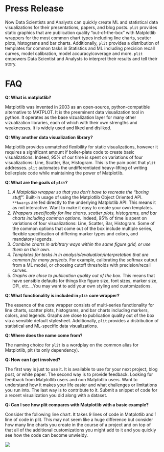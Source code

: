 # Press Release

Now Data Scientists and Analysts can quickly create ML and statistical data
visualizations for their presentations, papers, and blog posts. `plit` provides
static graphics that are publication quality “out-of-the-box” with Matplotlib
wrappers for the most common chart types including line charts, scatter plots,
histograms and bar charts. Additionally, `plit` provides a distribution of
templates for common tasks in Statistics and ML including precision recall
curves, model calibration, model accuracy/coverage and more. `plit` empowers Data
Scientist and Analysts to interpret their results and tell their story.

# FAQ

**Q: What is matplotlib?**

Matplotlib was invented in 2003 as an open-source, python-compatible
alternative to MATPLOT. It is the preeminent data visualization tool in python.
It operates as the base vizualization layer for many other vizualization
libraries, each of which with their own strengths and weaknesses. It is widely
used and liked and disliked.

**Q: Why another data visualization library?**

Matplotlib provides unmatched flexibility for static visualizations, however it
requires a significant amount if boiler-plate code to create basic
visualizations. Indeed, 95% of our time is spent on variations of four
visualizations: Line, Scatter, Bar, Histogram. This is the pain point that `plit`
addresses. `plit` automates the undifferentiated heavy-lifting of writing
boilerplate code while maintaining the power of Matplotlib. 

**Q: What are the goals of `plit`?**

1. *A Matplotlib wrapper so that you don’t have to recreate the “boring
stuff”.* Built-in usage of using the Matplotlib Object Oriented API. `**kwargs`
are fed directly to the underlying Matplotlib API. This means it as not
interactive. Want to make it easy to create your own templates.
2. *Wrappers specifically for line charts, scatter plots, histograms, and bar charts
including common options.* Indeed, 95% of time is spent on variations of
four visualizations: Line, Scatter, Bar, Histogram. Some of the common options
that come out of the box include multiple series, flexible specification of
differing marker types and colors, and mandatory legends. 
3. *Combine charts in arbitrary ways within the same figure grid, or use them on their own.*
4. *Templates for tasks in in analysis/evaluation/interpretation that are common for 
many projects.* For example, calibrating the softmax output from a ML model, or
choosing cutoff thresholds with precision/recall curves. 
5. *Graphs are close to publication quality out of the box.* This means that
   have sensible defaults for things like figure size, font sizes, marker size,
DPI, etc....You may want to add your own styling and customizations.

**Q: What functionality is included in `plit` core wrapper?**

The essence of the core wrapper consists of multi-series functionality for line
charts, scatter plots, histograms, and bar charts including markers, colors,
and legends. Graphs are close to publication quality out of the box via a
sensible default stylesheet. Additionally, `plit` provides a distribution of
statistical and ML-specific data visualizations.

**Q: Where does the name come from?**

The naming choice for `plit` is a wordplay on the common alias for Matplotlib,
plt (its only dependency).

**Q: How can I get involved?**

The first way is just to use it. It is available to use for your next project,
blog post, or white paper. The second way is to provide feedback. Looking for
feedback from Matplotlib users and non Matplotlib users. Want to understand how
it makes your life easier and what challenges or limitations you run into. The
last way is to contribute to it. Submit a snippet of code for a recent
visualization you did along with a dataset.

**Q: Can I see how plit compares with Matplotlib with a basic example?**

Consider the following line chart. It takes 9 lines of code in Matplotlib and 1
line of code in plit. This may not seem like a huge difference but consider how
many line charts you create in the course of a project and on top of that all
of the additional customizations you might add to it and you quickly see how
the code can become unwieldy.

![](https://github.com/awslabs/plit/raw/main/figures/plit_matplotlib.png)
